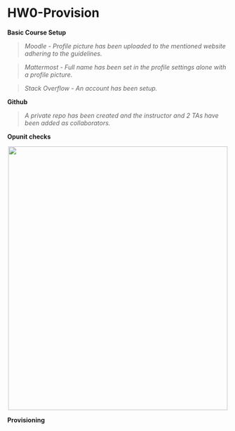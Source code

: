 # HW0-Provision

**Basic Course Setup**
> *Moodle - Profile picture has been uploaded to the mentioned website adhering to the guidelines.*

> *Mattermost - Full name has been set in the profile settings alone with a profile picture.*

> *Stack Overflow - An account has been setup.*

**Github**
> *A private repo has been created and the instructor and 2 TAs have been added as collaborators.*

**Opunit checks**
<p align="center"> 
<img src="https://media.github.ncsu.edu/user/12214/files/87ae8100-35b3-11ea-8d2e-1ec9a25623c9" width="500" height="600">
</p>

**Provisioning**
